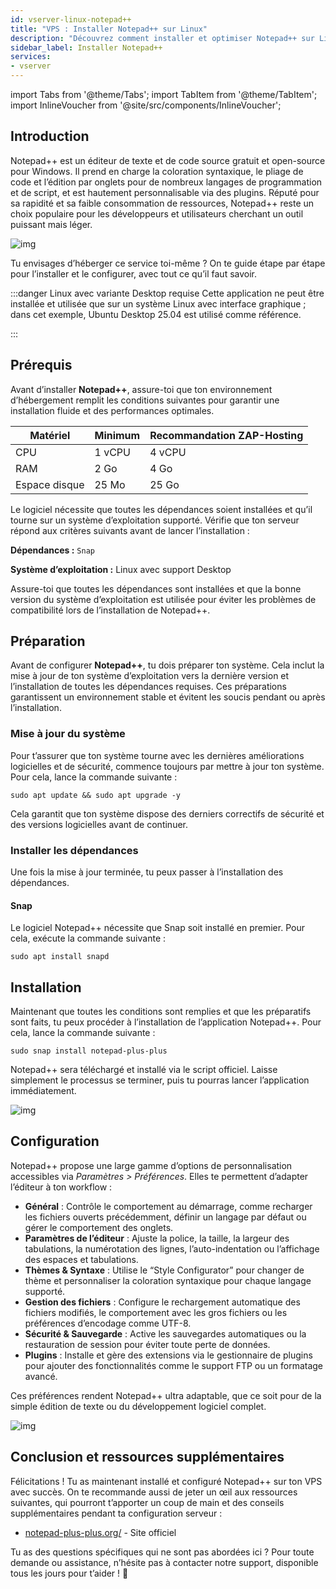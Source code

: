 ```yaml
---
id: vserver-linux-notepad++
title: "VPS : Installer Notepad++ sur Linux"
description: "Découvrez comment installer et optimiser Notepad++ sur Linux pour un éditeur de code léger et efficace → En savoir plus maintenant"
sidebar_label: Installer Notepad++
services:
- vserver
---
```


import Tabs from '@theme/Tabs';
import TabItem from '@theme/TabItem';
import InlineVoucher from '@site/src/components/InlineVoucher';

## Introduction

Notepad++ est un éditeur de texte et de code source gratuit et open-source pour Windows. Il prend en charge la coloration syntaxique, le pliage de code et l’édition par onglets pour de nombreux langages de programmation et de script, et est hautement personnalisable via des plugins. Réputé pour sa rapidité et sa faible consommation de ressources, Notepad++ reste un choix populaire pour les développeurs et utilisateurs cherchant un outil puissant mais léger.

![img](https://screensaver01.zap-hosting.com/index.php/s/jMMDejqDfWDCfrr/preview)

Tu envisages d’héberger ce service toi-même ? On te guide étape par étape pour l’installer et le configurer, avec tout ce qu’il faut savoir.

:::danger Linux avec variante Desktop requise
Cette application ne peut être installée et utilisée que sur un système Linux avec interface graphique ; dans cet exemple, Ubuntu Desktop 25.04 est utilisé comme référence.

:::

<InlineVoucher />

## Prérequis

Avant d’installer **Notepad++**, assure-toi que ton environnement d’hébergement remplit les conditions suivantes pour garantir une installation fluide et des performances optimales.

| Matériel | Minimum | Recommandation ZAP-Hosting |
| -------- | ------- | -------------------------- |
| CPU | 1 vCPU | 4 vCPU |
| RAM | 2 Go | 4 Go |
| Espace disque | 25 Mo | 25 Go |

Le logiciel nécessite que toutes les dépendances soient installées et qu’il tourne sur un système d’exploitation supporté. Vérifie que ton serveur répond aux critères suivants avant de lancer l’installation :

**Dépendances :** `Snap`

**Système d’exploitation :** Linux avec support Desktop

Assure-toi que toutes les dépendances sont installées et que la bonne version du système d’exploitation est utilisée pour éviter les problèmes de compatibilité lors de l’installation de Notepad++.

## Préparation

Avant de configurer **Notepad++**, tu dois préparer ton système. Cela inclut la mise à jour de ton système d’exploitation vers la dernière version et l’installation de toutes les dépendances requises. Ces préparations garantissent un environnement stable et évitent les soucis pendant ou après l’installation.

### Mise à jour du système
Pour t’assurer que ton système tourne avec les dernières améliorations logicielles et de sécurité, commence toujours par mettre à jour ton système. Pour cela, lance la commande suivante :

```
sudo apt update && sudo apt upgrade -y
```
Cela garantit que ton système dispose des derniers correctifs de sécurité et des versions logicielles avant de continuer.

### Installer les dépendances
Une fois la mise à jour terminée, tu peux passer à l’installation des dépendances.

#### Snap
Le logiciel Notepad++ nécessite que Snap soit installé en premier. Pour cela, exécute la commande suivante : 
```
sudo apt install snapd
```

## Installation
Maintenant que toutes les conditions sont remplies et que les préparatifs sont faits, tu peux procéder à l’installation de l’application Notepad++. Pour cela, lance la commande suivante :

```
sudo snap install notepad-plus-plus
```

Notepad++ sera téléchargé et installé via le script officiel. Laisse simplement le processus se terminer, puis tu pourras lancer l’application immédiatement.

![img](https://screensaver01.zap-hosting.com/index.php/s/ca9Z8D37wCSrDbf/preview)

## Configuration

Notepad++ propose une large gamme d’options de personnalisation accessibles via *Paramètres > Préférences*. Elles te permettent d’adapter l’éditeur à ton workflow :

- **Général** : Contrôle le comportement au démarrage, comme recharger les fichiers ouverts précédemment, définir un langage par défaut ou gérer le comportement des onglets.  
- **Paramètres de l’éditeur** : Ajuste la police, la taille, la largeur des tabulations, la numérotation des lignes, l’auto-indentation ou l’affichage des espaces et tabulations.  
- **Thèmes & Syntaxe** : Utilise le “Style Configurator” pour changer de thème et personnaliser la coloration syntaxique pour chaque langage supporté.  
- **Gestion des fichiers** : Configure le rechargement automatique des fichiers modifiés, le comportement avec les gros fichiers ou les préférences d’encodage comme UTF-8.  
- **Sécurité & Sauvegarde** : Active les sauvegardes automatiques ou la restauration de session pour éviter toute perte de données.  
- **Plugins** : Installe et gère des extensions via le gestionnaire de plugins pour ajouter des fonctionnalités comme le support FTP ou un formatage avancé.  

Ces préférences rendent Notepad++ ultra adaptable, que ce soit pour de la simple édition de texte ou du développement logiciel complet.

![img](https://screensaver01.zap-hosting.com/index.php/s/X8og5qnFkBTRcmA/preview)

## Conclusion et ressources supplémentaires

Félicitations ! Tu as maintenant installé et configuré Notepad++ sur ton VPS avec succès. On te recommande aussi de jeter un œil aux ressources suivantes, qui pourront t’apporter un coup de main et des conseils supplémentaires pendant ta configuration serveur :

- [notepad-plus-plus.org/](https://notepad-plus-plus.org/) - Site officiel

Tu as des questions spécifiques qui ne sont pas abordées ici ? Pour toute demande ou assistance, n’hésite pas à contacter notre support, disponible tous les jours pour t’aider ! 🙂

<InlineVoucher />
